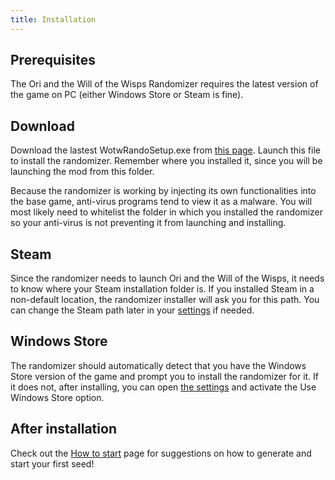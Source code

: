 ```yaml
---
title: Installation
---
```


## Prerequisites

The Ori and the Will of the Wisps Randomizer requires the latest version of the game on PC (either Windows Store or Steam is fine).

## Download

Download the lastest WotwRandoSetup.exe from [this page](https://github.com/ori-rando/build/releases). Launch this file to install the randomizer. Remember where you installed it, since you will be launching the mod from this folder.

Because the randomizer is working by injecting its own functionalities into the base game, anti-virus programs tend to view it as a malware. You will most likely need to whitelist the folder in which you installed the randomizer so your anti-virus is not preventing it from launching and installing.

## Steam

Since the randomizer needs to launch Ori and the Will of the Wisps, it needs to know where your Steam installation folder is. If you installed Steam in a non-default location, the randomizer installer will ask you for this path. You can change the Steam path later in your [settings](/features/settings) if needed.

## Windows Store

The randomizer should automatically detect that you have the Windows Store version of the game and prompt you to install the randomizer for it. If it does not, after installing, you can open [the settings](/features/settings) and activate the Use Windows Store option.

## After installation

Check out the [How to start](/how-to-start) page for suggestions on how to generate and start your first seed!
